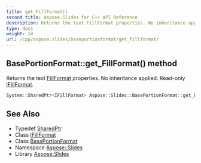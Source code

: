 ```yaml
---
title: get_FillFormat()
second_title: Aspose.Slides for C++ API Reference
description: Returns the text FillFormat properties. No inheritance applied. Read-only IFillFormat.
type: docs
weight: 14
url: /cpp/aspose.slides/baseportionformat/get_fillformat/
---
```

## BasePortionFormat::get_FillFormat() method


Returns the text [FillFormat](../../fillformat/) properties. No inheritance applied. Read-only [IFillFormat](../../ifillformat/).

```cpp
System::SharedPtr<IFillFormat> Aspose::Slides::BasePortionFormat::get_FillFormat() override
```

## See Also

* Typedef [SharedPtr](../../system/sharedptr/)
* Class [IFillFormat](../ifillformat/)
* Class [BasePortionFormat](./)
* Namespace [Aspose::Slides](../)
* Library [Aspose.Slides](../../)